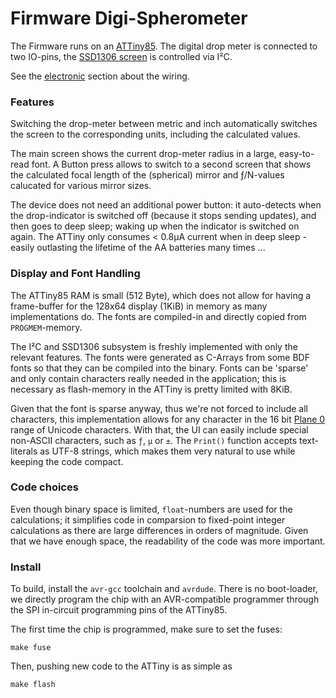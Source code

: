 Firmware Digi-Spherometer
=========================

The Firmware runs on an [ATTiny85]. The digital drop meter is connected to two
IO-pins, the [SSD1306 screen] is controlled via I²C.

See the [electronic](../pcb) section about the wiring.

### Features
Switching the drop-meter between metric and inch automatically switches the
screen to the corresponding units, including the calculated values.

The main screen shows the current drop-meter radius in a large,
easy-to-read font. A Button press allows to switch to a second screen that
shows the calculated focal length of the (spherical) mirror and ƒ/N-values
calucated for various mirror sizes.

The device does not need an additional power button: it auto-detects
when the drop-indicator is switched off (because it stops sending updates), and
then goes to deep sleep; waking up when the indicator is switched on again.
The ATTiny only consumes < 0.8μA current when in deep sleep - easily
outlasting the lifetime of the AA batteries many times ...

### Display and Font Handling
The ATTiny85 RAM is small (512 Byte), which does not allow for having a
frame-buffer for the 128x64 display (1KiB) in memory as many implementations do.
The fonts are compiled-in and directly copied from `PROGMEM`-memory.

The I²C and SSD1306 subsystem is freshly implemented with only the relevant
features. The fonts were generated as C-Arrays from some BDF fonts so that
they can be compiled into the binary.
Fonts can be 'sparse' and only contain characters really needed in the
application; this is necessary as flash-memory in the ATTiny is pretty limited
with 8KiB.

Given that the font is sparse anyway, thus we're not forced to include all
characters, this implementation allows for any character in the 16 bit [Plane 0]
range of Unicode characters.
With that, the UI can easily include special non-ASCII characters, such
as `ƒ`, `μ` or `±`. The `Print()` function accepts
text-literals as UTF-8 strings, which makes them very natural to use while
keeping the code compact.

### Code choices
Even though binary space is limited, `float`-numbers are used for the
calculations; it simplifies code in comparsion to fixed-point integer
calculations as there are large differences in orders of magnitude. Given that
we have enough space, the readability of the code was more important.

### Install
To build, install the `avr-gcc` toolchain and `avrdude`. There is no
boot-loader, we directly program the chip with an AVR-compatible programmer
through the SPI in-circuit programming pins of the ATTiny85.

The first time the chip is programmed, make sure to set the fuses:
```
make fuse
```

Then, pushing new code to the ATTiny is as simple as
```
make flash
```

[attiny85]: https://www.microchip.com/wwwproducts/en/ATtiny85
[ssd1306 screen]: https://www.ebay.com/sch/i.html?_nkw=ssd1306+i2c+128x64
[Plane 0]: https://en.wikipedia.org/wiki/Plane_(Unicode)#Basic_Multilingual_Plane